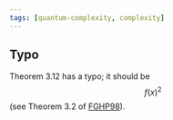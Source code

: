 ```yaml
---
tags: [quantum-complexity, complexity]
---
```


## Typo
Theorem 3.12 has a typo; it should be $$f(x)^2$$ (see Theorem 3.2 of [FGHP98](https://arxiv.org/abs/quant-ph/9812056)).

